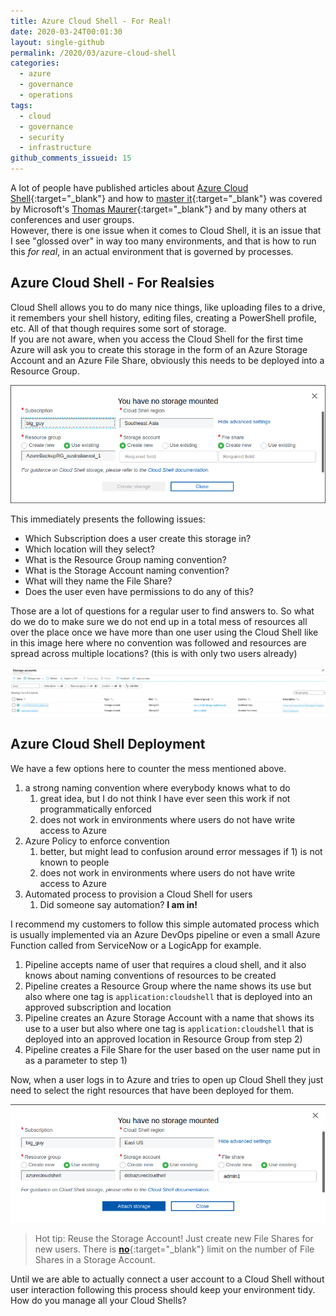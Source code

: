 ```yaml
---
title: Azure Cloud Shell - For Real!
date: 2020-03-24T00:01:30
layout: single-github
permalink: /2020/03/azure-cloud-shell
categories:
  - azure
  - governance
  - operations
tags:
  - cloud
  - governance
  - security
  - infrastructure
github_comments_issueid: 15
---
```


A lot of people have published articles about [Azure Cloud Shell](https://docs.microsoft.com/en-us/azure/cloud-shell/overview){:target="_blank"} and how to [master it](https://www.thomasmaurer.ch/2019/01/azure-cloud-shell/){:target="_blank"} was covered by Microsoft's [Thomas Maurer](https://www.twitter.com/thomasmaurer){:target="_blank"} and by many others at conferences and user groups.<br>
However, there is one issue when it comes to Cloud Shell, it is an issue that I see "glossed over" in way too many environments, and that is how to run this _for real_, in an actual environment that is governed by processes.

## Azure Cloud Shell - For Realsies

Cloud Shell allows you to do many nice things, like uploading files to a drive, it remembers your shell history, editing files, creating a PowerShell profile, etc. All of that though requires some sort of storage.<br>
If you are not aware, when you access the Cloud Shell for the first time Azure will ask you to create this storage in the form of an Azure Storage Account and an Azure File Share, obviously this needs to be deployed into a Resource Group.

[![azure cloud shell create](/media/2020/03/cloudshell-create.png)](/media/2020/03/cloudshell-create.png)

This immediately presents the following issues:

- Which Subscription does a user create this storage in?
- Which location will they select?
- What is the Resource Group naming convention?
- What is the Storage Account naming convention?
- What will they name the File Share?
- Does the user even have permissions to do any of this?

Those are a lot of questions for a regular user to find answers to. So what do we do to make sure we do not end up in a total mess of resources all over the place once we have more than one user using the Cloud Shell like in this image here where no convention was followed and resources are spread across multiple locations? (this is with only two users already)

[![cloud shell mess](/media/2020/03/cloudshell-mess.png)](/media/2020/03/cloudshell-mess.png)

## Azure Cloud Shell Deployment

We have a few options here to counter the mess mentioned above.

1. a strong naming convention where everybody knows what to do
   1. great idea, but I do not think I have ever seen this work if not programmatically enforced
   2. does not work in environments where users do not have write access to Azure
2. Azure Policy to enforce convention
   1. better, but might lead to confusion around error messages if 1) is not known to people
   2. does not work in environments where users do not have write access to Azure
3. Automated process to provision a Cloud Shell for users
   1. Did someone say automation? **I am in!**

I recommend my customers to follow this simple automated process which is usually implemented via an Azure DevOps pipeline or even a small Azure Function called from ServiceNow or a LogicApp for example.

1. Pipeline accepts name of user that requires a cloud shell, and it also knows about naming conventions of resources to be created
2. Pipeline creates a Resource Group where the name shows its use but also where one tag is `application:cloudshell` that is deployed into an approved subscription and location
3. Pipeline creates an Azure Storage Account with a name that shows its use to a user but also where one tag is `application:cloudshell` that is deployed into an approved location in Resource Group from step 2)
4. Pipeline creates a File Share for the user based on the user name put in as a parameter to step 1)

Now, when a user logs in to Azure and tries to open up Cloud Shell they just need to select the right resources that have been deployed for them.

[![cloud shell select storage](/media/2020/03/cloudshell-selection.png)](/media/2020/03/cloudshell-selection.png)

> Hot tip: Reuse the Storage Account! Just create new File Shares for new users. There is [**no**](https://docs.microsoft.com/en-us/azure/storage/files/storage-files-scale-targets#azure-storage-account-scale-targets){:target="_blank"} limit on the number of File Shares in a Storage Account.

Until we are able to actually connect a user account to a Cloud Shell without user interaction following this process should keep your environment tidy.<br>
How do you manage all your Cloud Shells?
